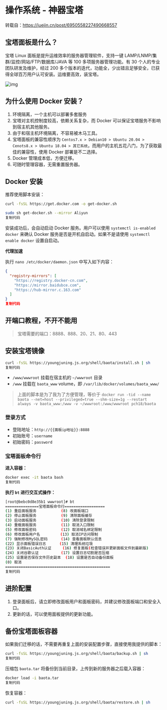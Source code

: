 # 操作系统 - 神器宝塔

转载自：https://juejin.cn/post/6950558227490668557

## 宝塔面板是什么？

宝塔 Linux 面板是提升运维效率的服务器管理软件，支持一键 LAMP/LNMP/集群/监控/网站/FTP/数据库/JAVA 等 100 多项服务器管理功能。有 30 个人的专业团队研发及维护，经过 200 多个版本的迭代，功能全，少出错且足够安全，已获得全球百万用户认可安装。运维要高效，装宝塔。

![img](https://p3-juejin.byteimg.com/tos-cn-i-k3u1fbpfcp/6b9e0acdaa93469c95368e6cefe200e8~tplv-k3u1fbpfcp-zoom-in-crop-mark:1304:0:0:0.image)

## 为什么使用 Docker 安装？

1. 环境隔离，一个主机可以部署多套服务
2. 宝塔对主机控制度较高，依赖关系复杂，而 Docker 可以保证宝塔服务不影响到宿主机其他服务。
3. 由于和宿主机环境隔离，不容易被木马工具。
4. 宝塔面板的兼容性顺序为 `Centos7.x > Debian10 > Ubuntu 20.04 > Cenots8.x > Ubuntu 18.04 > 其它系统`，而用户的主机五花八门，为了获取最佳的兼容性，使用 Docker 部署是不二选择。
5. Docker 管理成本低，方便迁移。
6. 可随时管理容器，无需重置服务器。

## Docker 安装

推荐使用脚本安装：

```sh
curl -fsSL https://get.docker.com -o get-docker.sh

sudo sh get-docker.sh --mirror Aliyun
复制代码
```

安装成功后，会自动启动 Docker 服务。用户可以使用 `systemctl is-enabled docker` 来确认 Docker 服务是否是开机自启动。如果不是请使用 `systemctl enable docker` 设置自启动。

**代理加速**

执行 `nano /etc/docker/daemon.json` 中写入如下内容：

```json
{
  "registry-mirrors": [
    "https://registry.docker-cn.com",
    "https://mirror.baidubce.com",
    "https://hub-mirror.c.163.com"
  ]
}
复制代码
```

## 开端口教程，不开不能用

> 宝塔需要的端口：8888、888、20、21、80、443

## 安装宝塔镜像

```sh
curl -fsSL https://youngjuning.js.org/shell/baota/install.sh | sh
复制代码
```

- `/www/wwwroot` 挂载在宿主机的 `~/wwwroot` 目录
- `/www` 挂载在 `baota_www` volume，即 `/var/lib/docker/volumes/baota_www/`

> 上面的脚本是为了我为了方便管理，等价于 `docker run -tid --name baota --net=host --privileged=true --shm-size=1g --restart always -v baota_www:/www -v ~/wwwroot:/www/wwwroot pch18/baota`

### 登录方式

- 登陆地址：`http://{{面板ip地址}}:8888`
- 初始账号：`username`
- 初始密码：`password`

### 宝塔面板命令行

**进入容器：**

```sh
docker exec -it baota bash
复制代码
```

**执行 `bt` 进行交互式操作：**

```sh
[root@bebc0d8e35b1 wwwroot]# bt
===============宝塔面板命令行==================
(1) 重启面板服务           (8) 改面板端口
(2) 停止面板服务           (9) 清除面板缓存
(3) 启动面板服务           (10) 清除登录限制
(4) 重载面板服务           (11) 取消入口限制
(5) 修改面板密码           (12) 取消域名绑定限制
(6) 修改面板用户名         (13) 取消IP访问限制
(7) 强制修改MySQL密码      (14) 查看面板默认信息
(22) 显示面板错误日志      (15) 清理系统垃圾
(23) 关闭BasicAuth认证     (16) 修复面板(检查错误并更新面板文件到最新版)
(24) 关闭谷歌认证          (17) 设置日志切割是否压缩
(25) 设置是否保存文件历史副本  (18) 设置是否自动备份面板
(0) 取消
===============================================
复制代码
```

## 进阶配置

1. 登录面板后，请立即修改面板用户和面板密码，并建议修改面板端口和安全入口。
2. 更新的话，可以使用面板提供的更新功能。

## 备份宝塔面板容器

如果我们迁移的话，不需要再重复上面的安装配置步骤，直接使用我提供的脚本：

```sh
curl -fsSL https://youngjuning.js.org/shell/baota/backup.sh | sh
复制代码
```

压缩包 `baota.tar` 将备份到当前目录，上传到新的服务器之后载入容器：

```sh
docker load -i baota.tar
复制代码
```

恢复容器：

```sh
curl -fsSL https://youngjuning.js.org/shell/baota/restore.sh | sh
```

